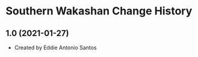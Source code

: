 Southern Wakashan Change History
====================

1.0 (2021-01-27)
----------------
* Created by Eddie Antonio Santos
